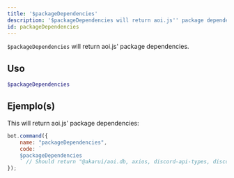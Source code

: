 ```yaml
---
title: '$packageDependencies'
description: '$packageDependencies will return aoi.js'' package dependencies.'
id: packageDependencies
---
```


`$packageDependencies` will return aoi.js' package dependencies.

## Uso

```php
$packageDependencies
```

## Ejemplo(s)

This will return aoi.js' package dependencies:

```javascript
bot.command({
    name: "packageDependencies",
    code: `
    $packageDependencies
    ` // Should return "@akarui/aoi.db, axios, discord-api-types, discord.js, undici"
});
```